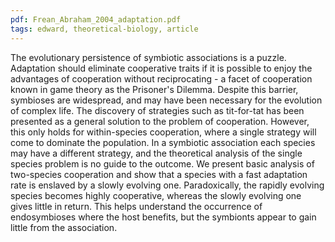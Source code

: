 ```yaml
---
pdf: Frean_Abraham_2004_adaptation.pdf
tags: edward, theoretical-biology, article
---
```

The evolutionary persistence of symbiotic associations is a puzzle. Adaptation should eliminate cooperative traits if it is possible to enjoy the advantages of cooperation without reciprocating - a facet of cooperation known in game theory as the Prisoner's Dilemma. Despite this barrier, symbioses are widespread, and may have been necessary for the evolution of complex life. The discovery of strategies such as tit-for-tat has been presented as a general solution to the problem of cooperation. However, this only holds for within-species cooperation, where a single strategy will come to dominate the population. In a symbiotic association each species may have a different strategy, and the theoretical analysis of the single species problem is no guide to the outcome. We present basic analysis of two-species cooperation and show that a species with a fast adaptation rate is enslaved by a slowly evolving one. Paradoxically, the rapidly evolving species becomes highly cooperative, whereas the slowly evolving one gives little in return. This helps understand the occurrence of endosymbioses where the host benefits, but the symbionts appear to gain little from the association.

